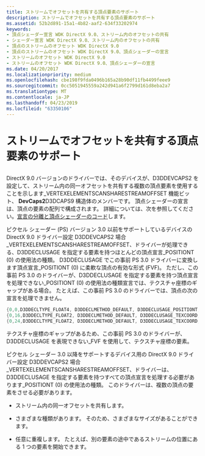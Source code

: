 ```yaml
---
title: ストリームでオフセットを共有する頂点要素のサポート
description: ストリームでオフセットを共有する頂点要素のサポート
ms.assetid: 52b2d891-15a1-4b82-aaf2-634f33202974
keywords:
- 頂点シェーダー宣言 WDK DirectX 9.0、ストリーム内のオフセットの共有
- シェーダー宣言 WDK DirectX 9.0、ストリーム内のオフセットの共有
- 頂点のストリームのオフセット WDK DirectX 9.0
- 頂点のストリームのオフセット WDK DirectX 9.0、頂点シェーダーの宣言
- ストリームのオフセット WDK DirectX 9.0
- ストリームのオフセット WDK DirectX 9.0、頂点シェーダーの宣言
ms.date: 04/20/2017
ms.localizationpriority: medium
ms.openlocfilehash: cbe198f9fda0496b165a28b90df11fb4499feee9
ms.sourcegitcommit: 0cc5051945559a242d941a6f2799d161d8eba2a7
ms.translationtype: MT
ms.contentlocale: ja-JP
ms.lasthandoff: 04/23/2019
ms.locfileid: "63350106"
---
```

# <a name="supporting-vertex-elements-sharing-offset-in-a-stream"></a>ストリームでオフセットを共有する頂点要素のサポート


## <span id="ddk_supporting_vertex_elements_sharing_offset_in_a_stream_gg"></span><span id="DDK_SUPPORTING_VERTEX_ELEMENTS_SHARING_OFFSET_IN_A_STREAM_GG"></span>


DirectX 9.0 バージョンのドライバーでは、そのデバイスが、D3DDEVCAPS2 を設定して、ストリーム内の同一オフセットを共有する複数の頂点要素を使用することを示します\_VERTEXELEMENTSCANSHARESTREAMOFFSET 機能ビット、 **DevCaps2**D3DCAPS9 構造体のメンバーです。 頂点シェーダーの宣言は、頂点の要素の配列で構成されます。 詳細については、次を参照してください。[宣言の分離と頂点シェーダーのコード](separating-declarations-and-code-for-vertex-shaders.md)します。

ピクセル シェーダー (PS) バージョン 3.0 以前をサポートしているデバイスの DirectX 9.0 ドライバー設定 D3DDEVCAPS2 場合\_VERTEXELEMENTSCANSHARESTREAMOFFSET、ドライバーが処理できる、D3DDECLUSAGE を指定する要素を持つほとんどの頂点宣言\_POSITIONT (0) の使用法の種類。 D3DDECLUSAGE でこの事前 PS 3.0 ドライバーに変換します頂点宣言\_POSITIONT (0) に柔軟な頂点の有効な形式 (FVF)。 ただし、この事前 PS 3.0 のドライバーが、D3DDECLUSAGE を指定する要素を持つ頂点宣言を処理できない\_POSITIONT (0) の使用法の種類宣言では、テクスチャ座標のギャップがある場合。 たとえば、この事前 PS 3.0 のドライバーでは、頂点の次の宣言を処理できません。

```cpp
{0,0,D3DDECLTYPE_FLOAT4, D3DDECLMETHOD_DEFAULT, D3DDECLUSAGE_POSITIONT, 0}
{0,16,D3DDECLTYPE_FLOAT2, D3DDECLMETHOD_DEFAULT, D3DDECLUSAGE_TEXCOORD, 0}
{0,24,D3DDECLTYPE_FLOAT2, D3DDECLMETHOD_DEFAULT, D3DDECLUSAGE_TEXCOORD, 5}
```

テクスチャ座標のギャップがあるため、この事前 PS 3.0 のドライバーが、D3DDECLUSAGE を表現できない\_FVF を使用して、テクスチャ座標の要素。

ピクセル シェーダー 3.0 以降をサポートするデバイス用の DirectX 9.0 ドライバー設定 D3DDEVCAPS2 場合\_VERTEXELEMENTSCANSHARESTREAMOFFSET、ドライバーは、D3DDECLUSAGE を指定する要素を持つすべての頂点宣言を処理する必要があります\_POSITIONT (0) の使用法の種類。 このドライバーは、複数の頂点の要素をさせる必要があります。

-   ストリーム内の同一オフセットを共有します。

-   さまざまな種類があります。 そのため、さまざまなサイズがあることができます。

-   任意に重複します。 たとえば、別の要素の途中であるストリームの位置にある 1 つの要素を開始できます。

 

 





